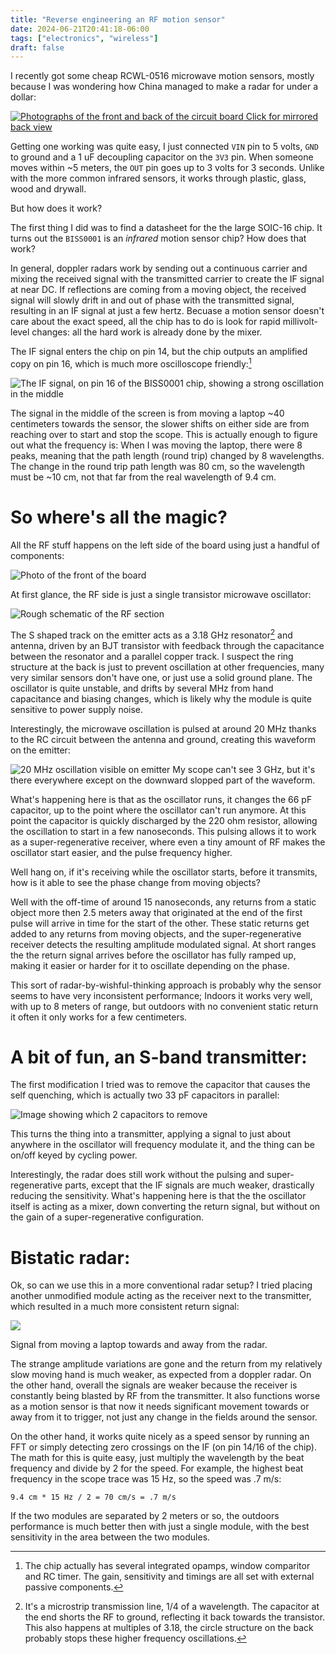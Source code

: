 ```yaml
---
title: "Reverse engineering an RF motion sensor"
date: 2024-06-21T20:41:18-06:00
tags: ["electronics", "wireless"]
draft: false
---
```


I recently got some cheap RCWL-0516 microwave motion sensors, mostly because I was wondering how China managed to make a radar for under a dollar:

[![Photographs of the front and back of the circuit board](board.png) Click for mirrored back view](boardrev.png)

Getting one working was quite easy, I just connected `VIN` pin to 5 volts, `GND` to ground and a 1 uF decoupling capacitor on the `3V3` pin.
When someone moves within ~5 meters, the `OUT` pin goes up to 3 volts for 3 seconds. 
Unlike with the more common infrared sensors, it works through plastic, glass, wood and drywall.

But how does it work?

The first thing I did was to find a datasheet for the the large SOIC-16 chip.
It turns out the `BISS0001` is an *infrared* motion sensor chip? How does that work?

In general, doppler radars work by sending out a continuous carrier and mixing the received signal with the transmitted carrier to create the IF signal at near DC.
If reflections are coming from a moving object, the received signal will slowly drift in and out of phase with the transmitted signal, resulting in an IF signal at just a few hertz.
Becuase a motion sensor doesn't care about the exact speed, all the chip has to do is look for rapid millivolt-level changes: all the hard work is already done by the mixer.

The IF signal enters the chip on pin 14, but the chip outputs an amplified copy on pin 16, which is much more oscilloscope friendly:[^biss]

![The IF signal, on pin 16 of the BISS0001 chip, showing a strong oscillation in the middle](iftap.png)

The signal in the middle of the screen is from moving a laptop ~40 centimeters towards the sensor, the slower shifts on either side are from reaching over to start and stop the scope.
This is actually enough to figure out what the frequency is: When I was moving the laptop, there were 8 peaks, meaning that the path length (round trip) changed by 8 wavelengths.
The change in the round trip path length was 80 cm, so the wavelength must be ~10 cm, not that far from the real wavelength of 9.4 cm.

# So where's all the magic?

All the RF stuff happens on the left side of the board using just a handful of components:

![Photo of the front of the board](front.png)

At first glance, the RF side is just a single transistor microwave oscillator:

![Rough schematic of the RF section](RF.png)

The S shaped track on the emitter acts as a 3.18 GHz resonator[^resonator] and antenna, driven by an BJT transistor with feedback through the capacitance between the resonator and a parallel copper track.
I suspect the ring structure at the back is just to prevent oscillation at other frequencies, many very similar sensors don't have one, or just use a solid ground plane.
The oscillator is quite unstable, and drifts by several MHz from hand capacitance and biasing changes, which is likely why the module is quite sensitive to power supply noise.

Interestingly, the microwave oscillation is pulsed at around 20 MHz thanks to the RC circuit between the antenna and ground, creating this waveform on the emitter:

![20 MHz oscillation visible on emitter](squench.png)
My scope can't see 3 GHz, but it's there everywhere except on the downward slopped part of the waveform. 

What's happening here is that as the oscillator runs, it changes the 66 pF capacitor, up to the point where the oscillator can't run anymore.
At this point the capacitor is quickly discharged by the 220 ohm resistor, allowing the oscillation to start in a few nanoseconds.
This pulsing allows it to work as a super-regenerative receiver, where even a tiny amount of RF makes the oscillator start easier, and the pulse frequency higher.

Well hang on, if it's receiving while the oscillator starts, before it transmits, how is it able to see the phase change from moving objects?

Well with the off-time of around 15 nanoseconds, any returns from a static object more then 2.5 meters away that originated at the end of the first pulse will arrive in time for the start of the other.
These static returns get added to any returns from moving objects, and the super-regenerative receiver detects the resulting amplitude modulated signal.
At short ranges the the return signal arrives before the oscillator has fully ramped up, making it easier or harder for it to oscillate depending on the phase.

This sort of radar-by-wishful-thinking approach is probably why the sensor seems to have very inconsistent performance;
Indoors it works very well, with up to 8 meters of range, but outdoors with no convenient static return it often it only works for a few centimeters.

# A bit of fun, an S-band transmitter:

The first modification I tried was to remove the capacitor that causes the self quenching, which is actually two 33 pF capacitors in parallel:

![Image showing which 2 capacitors to remove](cw_tx.png)

This turns the thing into a transmitter, applying a signal to just about anywhere in the oscillator will frequency modulate it, and the thing can be on/off keyed by cycling power.

Interestingly, the radar does still work without the pulsing and super-regenerative parts, except that the IF signals are much weaker, drastically reducing the sensitivity.
What's happening here is that the the oscillator itself is acting as a mixer, down converting the return signal, but without on the gain of a super-regenerative configuration.

# Bistatic radar:

Ok, so can we use this in a more conventional radar setup?
I tried placing another unmodified module acting as the receiver next to the transmitter, which resulted in a much more consistent return signal:

![](bistatic.png)

Signal from moving a laptop towards and away from the radar.

The strange amplitude variations are gone and the return from my relatively slow moving hand is much weaker, as expected from a doppler radar.
On the other hand, overall the signals are weaker because the receiver is constantly being blasted by RF from the transmitter.
It also functions worse as a motion sensor is that now it needs significant movement towards or away from it to trigger, not just any change in the fields around the sensor.

On the other hand, it works quite nicely as a speed sensor by running an FFT or simply detecting zero crossings on the IF (on pin 14/16 of the chip).
The math for this is quite easy, just multiply the wavelength by the beat frequency and divide by 2 for the speed.
For example, the highest beat frequency in the scope trace was 15 Hz, so the speed was .7 m/s:

```
9.4 cm * 15 Hz / 2 = 70 cm/s = .7 m/s
```

If the two modules are separated by 2 meters or so, the outdoors performance is much better then with just a single module, with the best sensitivity in the area between the two modules.

[^biss]: The chip actually has several integrated opamps, window comparitor and RC timer. The gain, sensitivity and timings are all set with external passive components.

[^resonator]:
	It's a microstrip transmission line, 1/4 of a wavelength. The capacitor at the end shorts the RF to ground, reflecting it back towards the transistor.
	This also happens at multiples of 3.18, the circle structure on the back probably stops these higher frequency oscillations.

